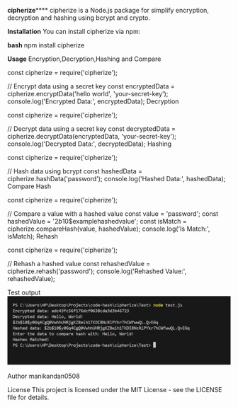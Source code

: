 ****cipherize********
cipherize is a Node.js package for simplify encryption, decryption and hashing using bcrypt and crypto.

**Installation**
You can install cipherize via npm:

**bash**
npm install cipherize

**Usage**
Encryption,Decryption,Hashing and Compare

const cipherize = require('cipherize');

// Encrypt data using a secret key
const encryptedData = cipherize.encryptData('hello world', 'your-secret-key');
console.log('Encrypted Data:', encryptedData);
Decryption

const cipherize = require('cipherize');

// Decrypt data using a secret key
const decryptedData = cipherize.decryptData(encryptedData, 'your-secret-key');
console.log('Decrypted Data:', decryptedData);
Hashing

const cipherize = require('cipherize');

// Hash data using bcrypt
const hashedData = cipherize.hashData('password');
console.log('Hashed Data:', hashedData);
Compare Hash

const cipherize = require('cipherize');

// Compare a value with a hashed value
const value = 'password';
const hashedValue = '$2b$10$examplehashedvalue';
const isMatch = cipherize.compareHash(value, hashedValue);
console.log('Is Match:', isMatch);
Rehash

const cipherize = require('cipherize');

// Rehash a hashed value
const rehashedValue = cipherize.rehash('password');
console.log('Rehashed Value:', rehashedValue);

Test output
![alt text](image.png)

Author
manikandan0508

License
This project is licensed under the MIT License - see the LICENSE file for details.
